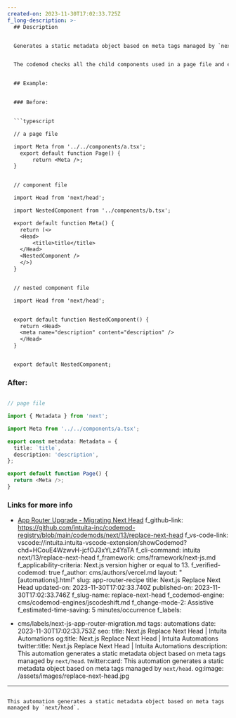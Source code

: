 ```yaml
---
created-on: 2023-11-30T17:02:33.725Z
f_long-description: >-
  ## Description


  Generates a static metadata object based on meta tags managed by `next/head`.


  The codemod checks all the child components used in a page file and extracts all the meta tags defined within the `<Head>` component. Such tags are then moved to the very page file alongside the dependencies of the tags.


  ## Example:


  ### Before:


  ```typescript

  // a page file

  import Meta from '../../components/a.tsx';
  	export default function Page() {
  		return <Meta />;
  }


  // component file

  import Head from 'next/head';

  import NestedComponent from '../components/b.tsx';

  export default function Meta() {
  	return (<>
  	<Head>
  		<title>title</title>
  	</Head>
  	<NestedComponent />
  	</>)
  }


  // nested component file

  import Head from 'next/head';


  export default function NestedComponent() {
  	return <Head>
  	<meta name="description" content="description" />
  	</Head>
  }


  export default NestedComponent;

  ```


  ### After:


  ```typescript

  // page file

  import { Metadata } from 'next';

  import Meta from '../../components/a.tsx';

  export const metadata: Metadata = {
  	title: `title`,
  	description: 'description',
  };

  export default function Page() {
  	return <Meta />;
  }

  ```


  ### Links for more info


  * [App Router Upgrade - Migrating Next Head](https://nextjs.org/docs/app/building-your-application/upgrading/app-router-migration#step-3-migrating-nexthead)
f_github-link: https://github.com/intuita-inc/codemod-registry/blob/main/codemods/next/13/replace-next-head
f_vs-code-link: vscode://intuita.intuita-vscode-extension/showCodemod?chd=HCouE4WzwvH-jcfOJ3xYLz4YaTA
f_cli-command: intuita next/13/replace-next-head
f_framework: cms/framework/next-js.md
f_applicability-criteria: Next.js version higher or equal to 13.
f_verified-codemod: true
f_author: cms/authors/vercel.md
layout: "[automations].html"
slug: app-router-recipe
title: Next.js Replace Next Head
updated-on: 2023-11-30T17:02:33.740Z
published-on: 2023-11-30T17:02:33.746Z
f_slug-name: replace-next-head
f_codemod-engine: cms/codemod-engines/jscodeshift.md
f_change-mode-2: Assistive
f_estimated-time-saving: 5 minutes/occurrence
f_labels:
  - cms/labels/next-js-app-router-migration.md
tags: automations
date: 2023-11-30T17:02:33.753Z
seo:
  title: Next.js Replace Next Head | Intuita Automations
  og:title: Next.js Replace Next Head | Intuita Automations
  twitter:title: Next.js Replace Next Head | Intuita Automations
  description: This automation generates a static metadata object based on meta tags
    managed by `next/head`.
  twitter:card: This automation generates a static metadata object based on meta tags
    managed by `next/head`.
  og:image: /assets/images/replace-next-head.jpg
---
```

This automation generates a static metadata object based on meta tags managed by `next/head`.